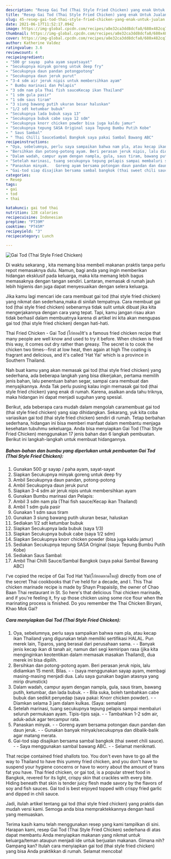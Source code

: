 ```yaml
---
description: "Resep Gai Tod (Thai Style Fried Chicken) yang enak Untuk Jualan"
title: "Resep Gai Tod (Thai Style Fried Chicken) yang enak Untuk Jualan"
slug: 45-resep-gai-tod-thai-style-fried-chicken-yang-enak-untuk-jualan
date: 2021-06-17T11:52:17.094Z
image: https://img-global.cpcdn.com/recipes/a8e32ca3dd8dcfa8/680x482cq70/gai-tod-thai-style-fried-chicken-foto-resep-utama.jpg
thumbnail: https://img-global.cpcdn.com/recipes/a8e32ca3dd8dcfa8/680x482cq70/gai-tod-thai-style-fried-chicken-foto-resep-utama.jpg
cover: https://img-global.cpcdn.com/recipes/a8e32ca3dd8dcfa8/680x482cq70/gai-tod-thai-style-fried-chicken-foto-resep-utama.jpg
author: Katherine Valdez
ratingvalue: 3.6
reviewcount: 4
recipeingredient:
- "500 gr sayap  paha ayam sayatsayat"
- "Secukupnya minyak goreng untuk deep fry"
- "Secukupnya daun pandan potongpotong"
- "Secukupnya daun jeruk purut"
- "3-4 sdm air jeruk nipis untuk membersihkan ayam"
- " Bumbu marinasi dan Pelapis"
- "3 sdm nam pla Thai fish sauceKecap ikan Thailand"
- "1 sdm gula pasir"
- "1 sdm saus tiram"
- "3 siung bawang putih ukuran besar haluskan"
- "1/2 sdt ketumbar bubuk"
- "Secukupnya lada bubuk saya 13"
- "Secukupnya bubuk cabe saya 12 sdm"
- "Secukupnya knorr chicken powder bisa juga kaldu jamur"
- "Secukupnya tepung SASA Original saya Tepung Bumbu Putih Kobe"
- " Saus Sambal"
- " Thai Chilli SauceSambal Bangkok saya pakai Sambal Bawang ABC"
recipeinstructions:
- "Oya, sebelumnya, perlu saya sampaikan bahwa nam pla, atau kecap ikan Thailand yang digunakan telah memiliki sertifikasi HALAL. Pun merek lain, Tiparos, yang berasal dari perusahaan sama.  Banyak jenis kecap ikan di tanah air, namun dari segi kemiripan rasa (jika kita menginginkan keotentikan dalam memasak masakan Thailand), dua merek ini bisa dipilih."
- "Bersihkan dan potong-potong ayam. Beri perasan jeruk nipis, lalu didiamkan 15 menit. Bilas.  (saya menggunakan sayap ayam, membagi masing-masing menjadi dua. Lalu saya gunakan bagian atasnya yang mirip drumstick)"
- "Dalam wadah, campur ayam dengan nampla, gula, saus tiram, bawang putih, ketumbar, dan lada bubuk.   Bila suka, boleh tambahkan cabe bubuk dan sedikit penyedap (saya pakai: Knorr chicken powder).   Diamkan selama 3 jam dalam kulkas. (Saya: semalam)"
- "Setelah marinasi, tuang secukupnya tepung pelapis sampai membaluri seluruh permukaan ayam. Tipis-tipis saja.   Tambahkan 1-2 sdm air, aduk-aduk agar tercampur rata."
- "Panaskan minyak.   Goreng ayam bersama potongan daun pandan dan daun jeruk.  Gunakan banyak minyak/secukupnya dan dibalik-balik agar matang merata."
- "Gai-tod siap disajikan bersama sambal bangkok (thai sweet chili sauce).   Saya menggunakan sambal bawang ABC.  Selamat menikmati."
categories:
- Resep
tags:
- gai
- tod
- thai

katakunci: gai tod thai 
nutrition: 128 calories
recipecuisine: Indonesian
preptime: "PT39M"
cooktime: "PT45M"
recipeyield: "3"
recipecategory: Lunch

---
```



![Gai Tod (Thai Style Fried Chicken)](https://img-global.cpcdn.com/recipes/a8e32ca3dd8dcfa8/680x482cq70/gai-tod-thai-style-fried-chicken-foto-resep-utama.jpg)

Di waktu  sekarang , kita memang bisa membeli makanan praktis tanpa perlu repot memasaknya dulu. Namun, bagi anda yang ingin memberikan hidangan eksklusif pada keluarga, maka kita memang lebih bagus memasaknya dengan tangan sendiri. Lantaran, memasak di rumah jauh lebih higienis dan juga dapat menyesuaikan dengan selera keluarga.

Jika kamu lagi mencari ide cara membuat gai tod (thai style fried chicken) yang nikmat dan sederhana,maka di sinilah tempatnya. Cara membuat gai tod (thai style fried chicken)  sebenarnya tidak sulit untuk dibuat jika kita mengerjakannya dengan cara yang tepat. Tapi, kamu jangan risau akan tidak berhasil dalam membuatnya 
karena di artikel ini kita akan mengupas gai tod (thai style fried chicken) dengan hati-hati.  

Thai Fried Chicken - Gai Tod (ไก่ทอด)It&#39;s a famous fried chicken recipe that many people are well know and used to try it before. When chicken is fried this way, it comes out dry rather than greasy. The secret is to cook the chicken two times--first at low heat, then again at high The coating is fragrant and delicious, and it&#39;s called &#39;Hat Yai&#39; which is a province in Southern Thailand.

Nah buat kamu yang akan memasak gai tod (thai style fried chicken) yang sederhana, ada beberapa langkah yang bisa dikerjakan, pertama memilih jenis bahan, lalu penentuan bahan segar, sampai cara membuat dan menyajikannya. Anda Tak perlu pusing kalau ingin memasak gai tod (thai style fried chicken) yang enak di rumah. Karena, asalkan anda  tahu triknya, maka hidangan ini dapat menjadi suguhan yang spesial.

Berikut, ada beberapa cara mudah dalam mengolah caramembuat gai tod (thai style fried chicken) yang siap dihidangkan. Sekarang, yuk kita coba variasikan gai tod (thai style fried chicken) sendiri di rumah. Tetap berbahan sederhana, hidangan ini bisa memberi manfaat dalam membantu menjaga kesehatan tubuhmu sekeluarga. Anda bisa menyiapkan Gai Tod (Thai Style Fried Chicken) menggunakan 17 jenis bahan dan 6 langkah pembuatan. Berikut ini langkah-langkah untuk membuat hidangannya.

<!--inarticleads1-->

##### Bahan-bahan dan bumbu yang diperlukan untuk pembuatan Gai Tod (Thai Style Fried Chicken):

1. Gunakan 500 gr sayap / paha ayam, sayat-sayat
1. Siapkan Secukupnya minyak goreng untuk deep fry
1. Ambil Secukupnya daun pandan, potong-potong
1. Ambil Secukupnya daun jeruk purut
1. Siapkan 3-4 sdm air jeruk nipis untuk membersihkan ayam
1. Gunakan  Bumbu marinasi dan Pelapis:
1. Ambil 3 sdm nam pla (Thai fish sauce/Kecap ikan Thailand)
1. Ambil 1 sdm gula pasir
1. Gunakan 1 sdm saus tiram
1. Gunakan 3 siung bawang putih ukuran besar, haluskan
1. Sediakan 1/2 sdt ketumbar bubuk
1. Siapkan Secukupnya lada bubuk (saya 1/3)
1. Siapkan Secukupnya bubuk cabe (saya 1/2 sdm)
1. Siapkan Secukupnya knorr chicken powder (bisa juga kaldu jamur)
1. Sediakan Secukupnya tepung SASA Original (saya: Tepung Bumbu Putih Kobe)
1. Sediakan  Saus Sambal:
1. Ambil  Thai Chilli Sauce/Sambal Bangkok (saya pakai Sambal Bawang ABC)


I&#39;ve copied the recipe of Gai Tod Hat Yai(ไก่ทอดหาดใหญ่) directly from one of the secret Thai cookbooks that I&#39;ve held for a decade, and I. This Thai chicken marinade recipe is made by Shayn Prapaisilp, the owner of Chao Baan Thai restaurant in St. So here&#39;s that delicious Thai chicken marinade, and if you&#39;re feeling it, fry up those chicken using some rice flour when the marinating process is finished. Do you remember the Thai Chicken Biryani, Khao Mok Gai? 

<!--inarticleads2-->

##### Cara menyiapkan Gai Tod (Thai Style Fried Chicken):

1. Oya, sebelumnya, perlu saya sampaikan bahwa nam pla, atau kecap ikan Thailand yang digunakan telah memiliki sertifikasi HALAL. Pun merek lain, Tiparos, yang berasal dari perusahaan sama. -  - Banyak jenis kecap ikan di tanah air, namun dari segi kemiripan rasa (jika kita menginginkan keotentikan dalam memasak masakan Thailand), dua merek ini bisa dipilih.
1. Bersihkan dan potong-potong ayam. Beri perasan jeruk nipis, lalu didiamkan 15 menit. Bilas. -  - (saya menggunakan sayap ayam, membagi masing-masing menjadi dua. Lalu saya gunakan bagian atasnya yang mirip drumstick)
1. Dalam wadah, campur ayam dengan nampla, gula, saus tiram, bawang putih, ketumbar, dan lada bubuk.  -  - Bila suka, boleh tambahkan cabe bubuk dan sedikit penyedap (saya pakai: Knorr chicken powder).  -  - Diamkan selama 3 jam dalam kulkas. (Saya: semalam)
1. Setelah marinasi, tuang secukupnya tepung pelapis sampai membaluri seluruh permukaan ayam. Tipis-tipis saja.  -  - Tambahkan 1-2 sdm air, aduk-aduk agar tercampur rata.
1. Panaskan minyak.  -  - Goreng ayam bersama potongan daun pandan dan daun jeruk. -  - Gunakan banyak minyak/secukupnya dan dibalik-balik agar matang merata.
1. Gai-tod siap disajikan bersama sambal bangkok (thai sweet chili sauce).  -  - Saya menggunakan sambal bawang ABC. -  - Selamat menikmati.


That recipe contained fried shallots too. You don&#39;t even have to go all the way to Thailand to have this yummy fried chicken, and you don&#39;t have to suspend your hygiene concerns or have to worry about the amount of trans fat you have. Thai fried chicken, or gai tod, is a popular street food in Bangkok, revered for its light, crispy skin that crackles with every bite. Hiding beneath that skin is tender juicy flesh made savory by the flavors of soy and fish sauces. Gai tod is best enjoyed topped with crispy fried garlic and dipped in chili sauce. 

Jadi, itulah artikel tentang  gai tod (thai style fried chicken)  yang praktis dan mudah versi kami. Semoga anda bisa mempraktekkannya dengan hasil yang memuaskan. 

Terima kasih kamu telah menggunakan resep yang kami tampilkan di sini. Harapan kami, resep  Gai Tod (Thai Style Fried Chicken) sederhana di atas dapat membantu Anda menyiapkan makanan yang nikmat untuk keluarga/teman ataupun menjadi ide untuk berjualan makanan. Gimana nih? Gampang kan? Itulah cara menyiapkan gai tod (thai style fried chicken) yang bisa Anda praktikkan di rumah. Selamat mencoba!

